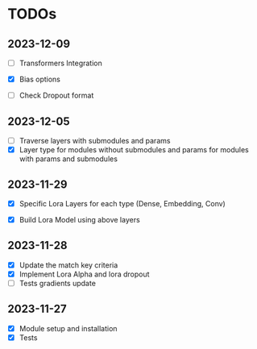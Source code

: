# TODOs

## 2023-12-09
- [ ] Transformers Integration
- [x] Bias options
- [ ] Check Dropout format


## 2023-12-05
- [ ] Traverse layers with submodules and params
- [x] Layer type for modules without submodules and params for modules with params and submodules

## 2023-11-29
- [x] Specific Lora Layers for each type (Dense, Embedding, Conv)
- [x] Build Lora Model using above layers


## 2023-11-28
- [x] Update the match key criteria
- [x] Implement Lora Alpha and lora dropout
- [ ] Tests gradients update 

## 2023-11-27
- [x] Module setup and installation
- [x] Tests